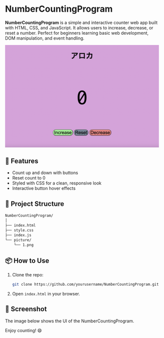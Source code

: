 # NumberCountingProgram

**NumberCountingProgram** is a simple and interactive counter web app built with HTML, CSS, and JavaScript. It allows users to increase, decrease, or reset a number. Perfect for beginners learning basic web development, DOM manipulation, and event handling.

![Counter Screenshot](NumberCountingProgram/picture/1.png)

## 🚀 Features

- Count up and down with buttons  
- Reset count to 0  
- Styled with CSS for a clean, responsive look  
- Interactive button hover effects  

## 📁 Project Structure

```
NumberCountingProgram/
│
├── index.html
├── style.css
├── index.js
└── picture/
    └── 1.png
```

## 📦 How to Use

1. Clone the repo:
   ```bash
   git clone https://github.com/yourusername/NumberCountingProgram.git
   ```
2. Open `index.html` in your browser.

## 📸 Screenshot

The image below shows the UI of the NumberCountingProgram.

Enjoy counting! 😄
